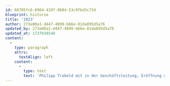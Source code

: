```yaml
---
id: 68705fc6-0964-4197-868d-53c9fbd3c73d
blueprint: historie
title: '2023'
author: 273e00a1-d447-4899-b66e-01da895d5a76
updated_by: 273e00a1-d447-4899-b66e-01da895d5a76
updated_at: 1737038548
content:
  -
    type: paragraph
    attrs:
      textAlign: left
    content:
      -
        type: text
        text: 'Philipp Trabold mit in der Geschäftsleitung, Eröffnung der Betriebsstätte Nord in Brilon (mit Fertigung), Erweiterung des Angebotspektrums um Anlagenbau, Entladeanlage Wolfshöhe'
---
```

